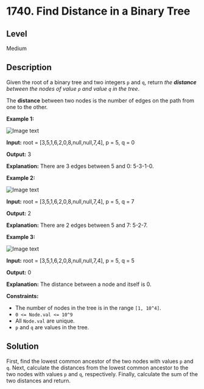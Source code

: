 # 1740. Find Distance in a Binary Tree
## Level
Medium

## Description
Given the root of a binary tree and two integers `p` and `q`, return *the **distance** between the nodes of value `p` and value `q` in the tree*.

The **distance** between two nodes is the number of edges on the path from one to the other.

**Example 1:**

![Image text](https://assets.leetcode.com/uploads/2018/12/14/binarytree.png)

**Input:** root = [3,5,1,6,2,0,8,null,null,7,4], p = 5, q = 0

**Output:** 3

**Explanation:** There are 3 edges between 5 and 0: 5-3-1-0.

**Example 2:**

![Image text](https://assets.leetcode.com/uploads/2018/12/14/binarytree.png)

**Input:** root = [3,5,1,6,2,0,8,null,null,7,4], p = 5, q = 7

**Output:** 2

**Explanation:** There are 2 edges between 5 and 7: 5-2-7.

**Example 3:**

![Image text](https://assets.leetcode.com/uploads/2018/12/14/binarytree.png)

**Input:** root = [3,5,1,6,2,0,8,null,null,7,4], p = 5, q = 5

**Output:** 0

**Explanation:** The distance between a node and itself is 0.

**Constraints:**

* The number of nodes in the tree is in the range `[1, 10^4]`.
* `0 <= Node.val <= 10^9`
* All `Node.val` are unique.
* `p` and `q` are values in the tree.

## Solution
First, find the lowest common ancestor of the two nodes with values `p` and `q`. Next, calculate the distances from the lowest common ancestor to the two nodes with values `p` and `q`, respectively. Finally, calculate the sum of the two distances and return.
